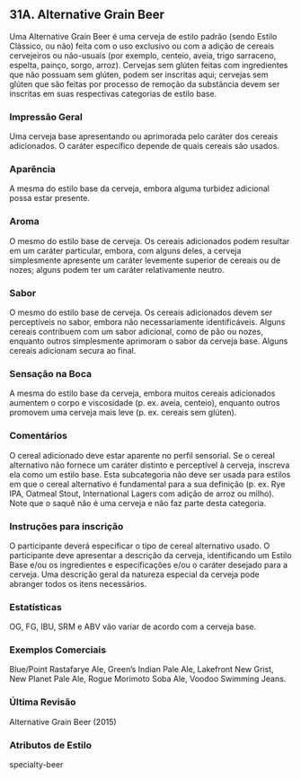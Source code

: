 ## 31A. Alternative Grain Beer

Uma Alternative Grain Beer é uma cerveja de estilo padrão (sendo Estilo Clássico, ou não) feita com o uso exclusivo ou com a adição de cereais cervejeiros ou não-usuais (por exemplo, centeio, aveia, trigo sarraceno, espelta, painço, sorgo, arroz). Cervejas sem glúten feitas com ingredientes que não possuam sem glúten, podem ser inscritas aqui; cervejas sem glúten que são feitas por processo de remoção da substância devem ser inscritas em suas respectivas categorias de estilo base.

### Impressão Geral

Uma cerveja base apresentando ou aprimorada pelo caráter dos cereais adicionados. O caráter específico depende de quais cereais são usados.

### Aparência

A mesma do estilo base da cerveja, embora alguma turbidez adicional possa estar presente.

### Aroma

O mesmo do estilo base de cerveja. Os cereais adicionados podem resultar em um caráter particular, embora, com alguns deles, a cerveja simplesmente apresente um caráter levemente superior de cereais ou de nozes; alguns podem ter um caráter relativamente neutro.

### Sabor

O mesmo do estilo base de cerveja. Os cereais adicionados devem ser perceptíveis no sabor, embora não necessariamente identificáveis. Alguns cereais contribuem com um sabor adicional, como de pão ou nozes, enquanto outros simplesmente aprimoram o sabor da cerveja base. Alguns cereais adicionam secura ao final.

### Sensação na Boca

A mesma do estilo base da cerveja, embora muitos cereais adicionados aumentem o corpo e viscosidade (p. ex. aveia, centeio), enquanto outros promovem uma cerveja mais leve (p. ex. cereais sem glúten).

### Comentários

O cereal adicionado deve estar aparente no perfil sensorial. Se o cereal alternativo não fornece um caráter distinto e perceptível à cerveja, inscreva ela como um estilo base. Esta subcategoria não deve ser usada para estilos em que o cereal alternativo é fundamental para a sua definição (p. ex. Rye IPA, Oatmeal Stout, International Lagers com adição de arroz ou milho). Note que o saquê não é uma cerveja e não faz parte desta categoria.

### Instruções para inscrição

O participante deverá especificar o tipo de cereal alternativo usado. O participante deve apresentar a descrição da cerveja, identificando um Estilo Base e/ou os ingredientes e especificações e/ou o caráter desejado para a cerveja. Uma descrição geral da natureza especial da cerveja pode abranger todos os itens necessários.

### Estatísticas

OG, FG, IBU, SRM e ABV vão variar de acordo com a cerveja base.

### Exemplos Comerciais

Blue/Point Rastafarye Ale, Green’s Indian Pale Ale, Lakefront New Grist, New Planet Pale Ale, Rogue Morimoto Soba Ale, Voodoo Swimming Jeans.

### Última Revisão

Alternative Grain Beer (2015)

### Atributos de Estilo

specialty-beer
